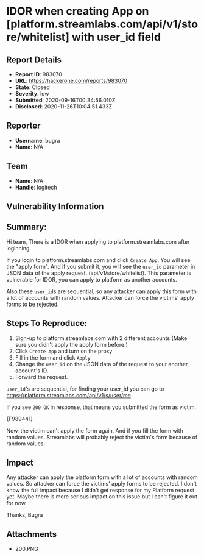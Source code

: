 # IDOR when creating App on [platform.streamlabs.com/api/v1/store/whitelist] with user_id field

## Report Details
- **Report ID**: 983070
- **URL**: https://hackerone.com/reports/983070
- **State**: Closed
- **Severity**: low
- **Submitted**: 2020-09-16T00:34:56.010Z
- **Disclosed**: 2020-11-26T10:04:51.433Z

## Reporter
- **Username**: bugra
- **Name**: N/A

## Team
- **Name**: N/A
- **Handle**: logitech

## Vulnerability Information
## Summary:
Hi team,
There is a IDOR when applying to platform.streamlabs.com after loginning.

If you login to platform.streamlabs.com and click `Create App`. You will see the "apply form". And if you submit it, you will see the `user_id` parameter in JSON data of the apply request. (api/v1/store/whitelist). This parameter is vulnerable for IDOR, you can apply to platform as another accounts.

Also these `user_id`s are sequential, so any attacker can apply this form with a lot of accounts with random values. Attacker can force the victims' apply forms to be rejected.
## Steps To Reproduce:

  1. Sign-up to platform.streamlabs.com with 2 different accounts (Make sure you didn't apply the apply form before.)
  1. Click `Create App` and turn on the proxy
  1. Fill in the form and click  `Apply`
  1. Change the `user_id` on the JSON data of the request to your another account's ID.
  1. Forward the request.

`user_id`'s are sequential, for finding your user_id you can go to https://platform.streamlabs.com/api/v1/s/user/me

If you see `200 OK` in response, that means you submitted the form as victim.

{F989441}

Now, the victim can't apply the form again. And if you fill the form with random values. Streamlabs will probably reject the victim's form because of random values.

## Impact

Any attacker can apply the platform form with a lot of accounts with random values. So attacker can force the victims' apply forms to be rejected.
I don't know the full impact because I didn't get response for my Platform request yet. Maybe there is more serious impact on this issue but I can't figure it out for now.

Thanks,
Bugra

## Attachments
- 200.PNG
